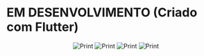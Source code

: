 # EM DESENVOLVIMENTO (Criado com Flutter)

<p align="center">
<img src="https://raw.githubusercontent.com/luc4sd3v/locapp-cep/main/assets/photo_2021-02-27_15-10-22.jpg" alt="Print"/>
<img src="https://raw.githubusercontent.com/luc4sd3v/locapp-cep/main/assets/photo_2021-02-27_15-10-23.jpg" alt="Print"/>
<img src="https://raw.githubusercontent.com/luc4sd3v/locapp-cep/main/assets/photo_2021-02-27_15-10-25.jpg" alt="Print"/>
<img src="https://raw.githubusercontent.com/luc4sd3v/locapp-cep/main/assets/photo_2021-02-27_15-10-26.jpg" alt="Print"/>
</p>
